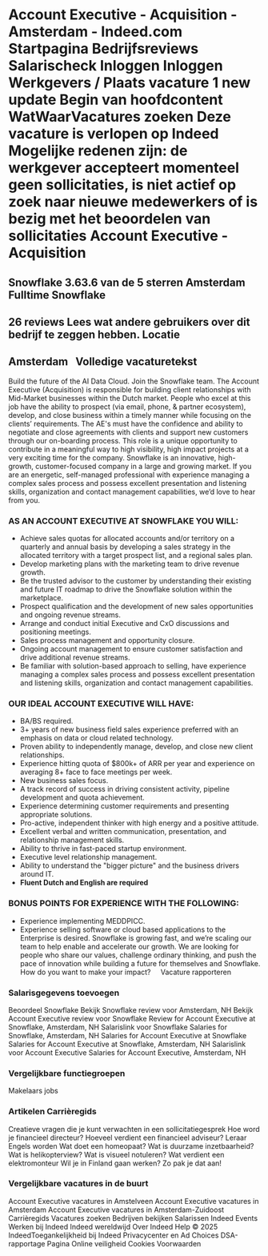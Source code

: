 Account Executive - Acquisition - Amsterdam - Indeed.com
Startpagina
Bedrijfsreviews
Salarischeck
Inloggen
Inloggen
Werkgevers / Plaats vacature
1 new update
Begin van hoofdcontent
WatWaarVacatures zoeken
Deze vacature is verlopen op Indeed
Mogelijke redenen zijn: de werkgever accepteert momenteel geen sollicitaties, is niet actief op zoek naar nieuwe medewerkers of is bezig met het beoordelen van sollicitaties
Account Executive - Acquisition
===============================
Snowflake
3.63.6 van de 5 sterren
Amsterdam
Fulltime
Snowflake
---------
26 reviews
Lees wat andere gebruikers over dit bedrijf te zeggen hebben.
Locatie
-------
Amsterdam
&nbsp;
Volledige vacaturetekst
-----------------------
Build the future of the AI Data Cloud. Join the Snowflake team.
The Account Executive (Acquisition) is responsible for building client relationships with Mid-Market businesses within the Dutch market. People who excel at this job have the ability to prospect (via email, phone, & partner ecosystem), develop, and close business within a timely manner while focusing on the clients’ requirements. The AE's must have the confidence and ability to negotiate and close agreements with clients and support new customers through our on-boarding process.
This role is a unique opportunity to contribute in a meaningful way to high visibility, high impact projects at a very exciting time for the company. Snowflake is an innovative, high-growth, customer-focused company in a large and growing market. If you are an energetic, self-managed professional with experience managing a complex sales process and possess excellent presentation and listening skills, organization and contact management capabilities, we’d love to hear from you.
### **AS AN ACCOUNT EXECUTIVE AT SNOWFLAKE YOU WILL:**
* Achieve sales quotas for allocated accounts and/or territory on a quarterly and annual basis by developing a sales strategy in the allocated territory with a target prospect list, and a regional sales plan.
* Develop marketing plans with the marketing team to drive revenue growth.
* Be the trusted advisor to the customer by understanding their existing and future IT roadmap to drive the Snowflake solution within the marketplace.
* Prospect qualification and the development of new sales opportunities and ongoing revenue streams.
* Arrange and conduct initial Executive and CxO discussions and positioning meetings.
* Sales process management and opportunity closure.
* Ongoing account management to ensure customer satisfaction and drive additional revenue streams.
* Be familiar with solution-based approach to selling, have experience managing a complex sales process and possess excellent presentation and listening skills, organization and contact management capabilities.
### **OUR IDEAL ACCOUNT EXECUTIVE WILL HAVE:**
* BA/BS required.
* 3+ years of new business field sales experience preferred with an emphasis on data or cloud related technology.
* Proven ability to independently manage, develop, and close new client relationships.
* Experience hitting quota of $800k+ of ARR per year and experience on averaging 8+ face to face meetings per week.
* New business sales focus.
* A track record of success in driving consistent activity, pipeline development and quota achievement.
* Experience determining customer requirements and presenting appropriate solutions.
* Pro-active, independent thinker with high energy and a positive attitude.
* Excellent verbal and written communication, presentation, and relationship management skills.
* Ability to thrive in fast-paced startup environment.
* Executive level relationship management.
* Ability to understand the "bigger picture" and the business drivers around IT.
* **Fluent Dutch and English are required**
### **BONUS POINTS FOR EXPERIENCE WITH THE FOLLOWING:**
* Experience implementing MEDDPICC.
* Experience selling software or cloud based applications to the Enterprise is desired.
Snowflake is growing fast, and we’re scaling our team to help enable and accelerate our growth. We are looking for people who share our values, challenge ordinary thinking, and push the pace of innovation while building a future for themselves and Snowflake.
How do you want to make your impact?
&nbsp;
&nbsp;
Vacature rapporteren
### Salarisgegevens toevoegen
Beoordeel Snowflake
Bekijk Snowflake review voor Amsterdam, NH
Bekijk Account Executive review voor Snowflake
Review for Account Executive at Snowflake, Amsterdam, NH
Salarislink voor Snowflake
Salaries for Snowflake, Amsterdam, NH
Salaries for Account Executive at Snowflake
Salaries for Account Executive at Snowflake, Amsterdam, NH
Salarislink voor Account Executive
Salaries for Account Executive, Amsterdam, NH
&nbsp;
### Vergelijkbare functiegroepen
Makelaars jobs
&nbsp;
### Artikelen Carrièregids
Creatieve vragen die je kunt verwachten in een sollicitatiegesprek
Hoe word je financieel directeur?
Hoeveel verdient een financieel adviseur?
Leraar Engels worden
Wat doet een homeopaat?
Wat is duurzame inzetbaarheid?
Wat is helikopterview?
Wat is visueel notuleren?
Wat verdient een elektromonteur
Wil je in Finland gaan werken? Zo pak je dat aan!
&nbsp;
### Vergelijkbare vacatures in de buurt
Account Executive vacatures in Amstelveen
Account Executive vacatures in Amsterdam
Account Executive vacatures in Amsterdam-Zuidoost
&nbsp;
Carrièregids Vacatures zoeken Bedrijven bekijken Salarissen Indeed Events Werken bij Indeed Indeed wereldwijd Over Indeed Help
© 2025 IndeedToegankelijkheid bij Indeed Privacycenter en Ad Choices DSA-rapportage Pagina Online veiligheid Cookies Voorwaarden